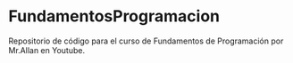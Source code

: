 # FundamentosProgramacion
Repositorio de código para el curso de Fundamentos de Programación por Mr.Allan en Youtube.
